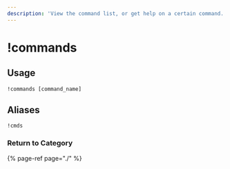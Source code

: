```yaml
---
description: 'View the command list, or get help on a certain command.'
---
```


# !commands

## Usage

```text
!commands [command_name]
```

## Aliases

```text
!cmds
```

### Return to Category

{% page-ref page="./" %}

